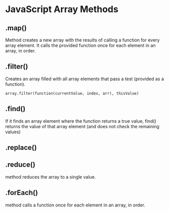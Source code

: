 # JavaScript Array Methods

## .map()

Method creates a new array with the results of calling a function for every array element. It calls the provided function once for each element in an array, in order.

## .filter()

Creates an array filled with all array elements that pass a test (provided as a function).

    array.filter(function(currentValue, index, arr), thisValue)

## .find()

If it finds an array element where the function returns a true value, find() returns the value of that array element (and does not check the remaining values)

## .replace()

## .reduce()

method reduces the array to a single value.

## .forEach()

method calls a function once for each element in an array, in order.

